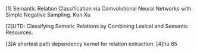[1] Semantic Relation Classification via Comvolutional Neural Networks with Simple Negative Sampling. Kun Xu

[2]UTD: Classifying Sematic Relations by Combining Lexical and Semantic Resources.

[3]A shortest path dependency kernel for relation extraction.
[4]hu 85
